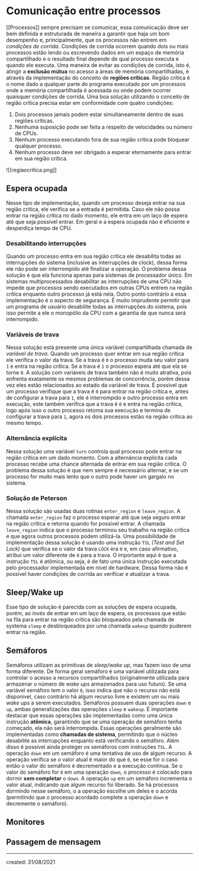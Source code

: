 # Comunicação entre processos
[[Processos]] sempre precisam se comunicar, essa comunicação deve ser bem definida e estruturada de maneira a garantir que haja um bom desempenho e, principalmente, que os processos não entrem em *condições de corrida*. Condições de corrida ocorrem quando dois ou mais processos estão lendo ou escrevendo dados em um espaço de memória compartilhado e o resultado final depende de qual processo executa e quando ele executa.
Uma maneira de evitar as condições de corrida, isto é, atingir a **exclusão mútua** no acesso a áreas de memória compartilhadas, é através da implementação do conceito de **regiões críticas**. Região crítica é o nome dado a qualquer parte do programa executado por um processos onde a memória compartilhada é acessada ou onde podem ocorrer quaisquer condições de corrida.
Uma boa solução utilizando o conceito de região crítica precisa estar em conformidade com quatro condições:

1. Dois processos jamais podem estar simultaneamente dentro de suas regiões críticas.
2. Nenhuma suposição pode ser feita a respeito de velocidades ou número de CPUs.
3. Nenhum processo executando fora de sua região crítica pode bloquear qualquer processo.
4. Nenhum processo deve ser obrigado a esperar eternamente para entrar em sua região crítica.

![[regiaocritica.png]]

## Espera ocupada
Nesse tipo de implementação, quando um processo deseja entrar na sua região crítica, ele verifica se a entrada é permitida. Caso ele não possa entrar na região crítica no dado momento, ele entra em um laço de espera até que seja possível entrar. Em geral e a espera ocupada não é eficiente e desperdiça tempo de CPU.

### Desabilitando interrupções
Quando um processo entra em sua região crítica ele desabilita todas as interrupções do sistema (inclusive as interrupções de clock), dessa forma ele não pode ser interrompido até finalizar a operação.
O problema dessa solução é que ela funciona apenas para sistemas de processador único. Em sistemas multiprocessados desabilitar as interrupções de uma CPU não impede que processos sendo executados em outras CPUs entrem na região crítica enquanto outro processo já está nela.
Outro ponto contrário a essa implementação é o aspecto de segurança. É muito imprudente permitir que um programa de usuário desabilite todas as interrupções do sistema, pois isso permite a ele o monopólio da CPU com a garantia de que nunca será interrompido.

### Variáveis de trava
Nessa solução está presente uma única variável compartilhada chamada de *variável de trava*. Quando um processo quer entrar em sua região crítica ele verifica o valor da trava. Se a trava é `0` o processo muda seu valor para `1` e entra na região crítica. Se a trava é `1` o processo espera até que ela se torne `0`.
A solução com variáveis de trava também não é muito atrativa, pois enfrenta exatamente os mesmos problemas de concorrência, porém dessa vez eles estão relacionados ao estado da variável de trava. É possível que um processo verifique que a trava é `0` para entrar na região crítica e, antes de configurar a trava para `1`, ele é interrompido e outro processo entra em execução, este também verifica que a trava é `0` e entra na região crítica, logo após isso o outro processo retoma sua execução e termina de configurar a trava para `1`, agora os dois processos estão na região crítica ao mesmo tempo.

### Alternância explícita
Nessa solução uma variável `turn` controla qual processo pode entrar na região crítica em um dado momento. Com a alternância explícita cada processo recebe uma chance alternada de entrar em sua região crítica. O problema dessa solução é que nem sempre é necessário alternar, e se um processo for muito mais lento que o outro pode haver um gargalo no sistema.

### Solução de Peterson
Nessa solução são usadas duas rotinas `enter_region` e `leave_region`. A chamada `enter_region` faz o processo esperar até que seja seguro entrar na região crítica e retorna quando for possível entrar. A chamada `leave_region` indica que o processo terminou seu trabalho na região crítica e que agora outros processos podem utilizá-la.
Uma possibilidade de implementação dessa solução é usando uma instrução `TSL` *(Test and Set Lock)* que verifica se o valor da trava `LOCK` era `0` e, em caso afirmativo, atribui um valor diferente de `0` para a trava. O importante aqui é que a instrução `TSL` é atômica, ou seja, é de fato uma única instrução executada pelo processador implementada em nível de hardware. Dessa forma não é possível haver condições de corrida ao verificar e atualizar a trava.

## Sleep/Wake up
Esse tipo de solução é parecida com as soluções de espera ocupada, porém, ao invés de entrar em um laço de espera, os processos que estão na fila para entrar na região crítica são bloqueados pela chamada de systema `sleep` e desbloqueados por uma chamada `wakeup` quando puderem entrar na região.

## Semáforos
Semáforos utilizam as primitivas de *sleep/wake up*, mas fazem isso de uma forma diferente. De forma geral semáforo é uma variável utilizada para controlar o acesso a recursos compartilhados (originalmente utilizada para armazenar o número de *wake ups* armazenados para uso futuro). Se uma variável semáforo tem o valor `0`, isso indica que não o recurso não está disponível, caso contrário há algum recurso livre e existem um ou mais *wake ups* a serem executados.
Semáforos possuem duas operações `down` e `up`, ambas generalizações das operações `sleep` e `wakeup`. É importante destacar que essas operações são implementadas como uma única instrução **atômica**, garantindo que se uma operação de semáforo tenha começado, ela não será interrompida. Essas operações geralmente são implementadas como **chamadas de sistema**, permitindo que o núcleo desabilite as interrupções enquanto está verificando o semáforo. Além disso é possível ainda proteger os semáforos com instruções `TSL`.
A operação `down` em um semáforo é uma tentativa de uso de algum recurso. A operação verifica se o valor atual é maior do que `0`, se esse for o caso então o valor do semáforo é decrementado e a execução continua. Se o valor do semáforo for `0` em uma operação `down`, o processo é colocado para dormir **sem completar** o `down`.
A operação `up` em um semáforo incrementa o valor atual, indicando que algum recurso foi liberado. Se há processos dormindo nesse semáforo, o a operação escolhe um deles e o acorda (permitindo que o processo acordado complete a operação `down` e decremente o semáforo).

## Monitores

## Passagem de mensagem

---

created: 31/08/2021
